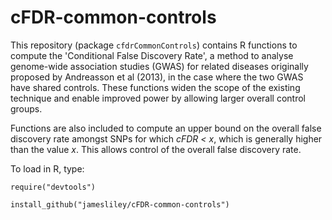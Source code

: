 cFDR-common-controls
====================

This repository (package `cfdrCommonControls`) contains R functions to compute the 'Conditional False Discovery Rate', a method to analyse genome-wide association studies (GWAS) for related diseases originally proposed by Andreasson et al (2013), in the case where the two GWAS have shared controls. These functions widen the scope of the existing technique and enable improved power by allowing larger overall control groups.

Functions are also included to compute an upper bound on the overall false discovery rate amongst SNPs for which *cFDR < x*, which is generally higher than the value *x*. This allows control of the overall false discovery rate.

To load in R, type:

`require("devtools")`

`install_github("jamesliley/cFDR-common-controls")`
